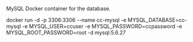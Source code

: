 MySQL Docker container for the database.

docker run -d -p 3306:3306 --name cc-mysql -e MYSQL_DATABASE=cc-mysql -e MYSQL_USER=ccuser -e MYSQL_PASSWORD=ccpassword -e MYSQL_ROOT_PASSWORD=root -d mysql:5.6.27